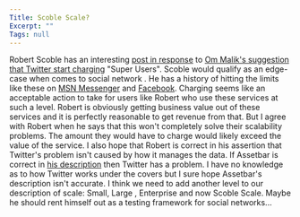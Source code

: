 ```yaml
---
Title: Scoble Scale?
Excerpt: ""
Tags: null
---
```

Robert Scoble has an interesting <a href="http://scobleizer.com/2008/05/26/should-services-charge-super-users/" mce_href="http://scobleizer.com/2008/05/26/should-services-charge-super-users/" target="_blank">post in response</a> to <a href="http://gigaom.com/2008/05/25/in-twitters-scoble-problem-a-business-model/" mce_href="http://gigaom.com/2008/05/25/in-twitters-scoble-problem-a-business-model/" target="_blank">Om Malik's suggestion that Twitter start charging</a> "Super Users". Scoble would qualify as an edge-case when comes to social network . He has a history of hitting the limits like these on <a href="http://radio.weblogs.com/0001011/2004/08/27.html#a8166" mce_href="http://radio.weblogs.com/0001011/2004/08/27.html#a8166" target="_blank">MSN Messenger</a> and <a href="http://scobleizer.com/2007/10/14/facebook-sucks-dave-winer-says/" mce_href="http://scobleizer.com/2007/10/14/facebook-sucks-dave-winer-says/" target="_blank">Facebook</a>. 
  Charging seems like an acceptable action to take for users like Robert who use these services at such a level. Robert is obviously getting business value out of these services and it is perfectly reasonable to get revenue from that. But I agree with Robert when he says that this won't completely solve their scalability problems. The amount they would have to charge would likely exceed the value of the service. 
  I also hope that Robert is correct in his assertion that Twitter's problem isn't caused by how it manages the data. If Assetbar is correct in <a href="http://assetbar.wordpress.com/2008/02/08/twitter-proxy-any-interest/" mce_href="http://assetbar.wordpress.com/2008/02/08/twitter-proxy-any-interest/" target="_blank">his description</a> then Twitter has a problem. I have no knowledge as to how Twitter works under the covers but I sure hope Assetbar's description isn't accurate. 
  I think we need to add another level to our description of scale: Small, Large , Enterprise and now Scoble Scale. Maybe he should rent himself out as a testing framework for social networks...
